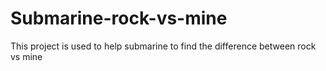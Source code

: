 # Submarine-rock-vs-mine
This project is used to help submarine to find the difference between rock vs mine
